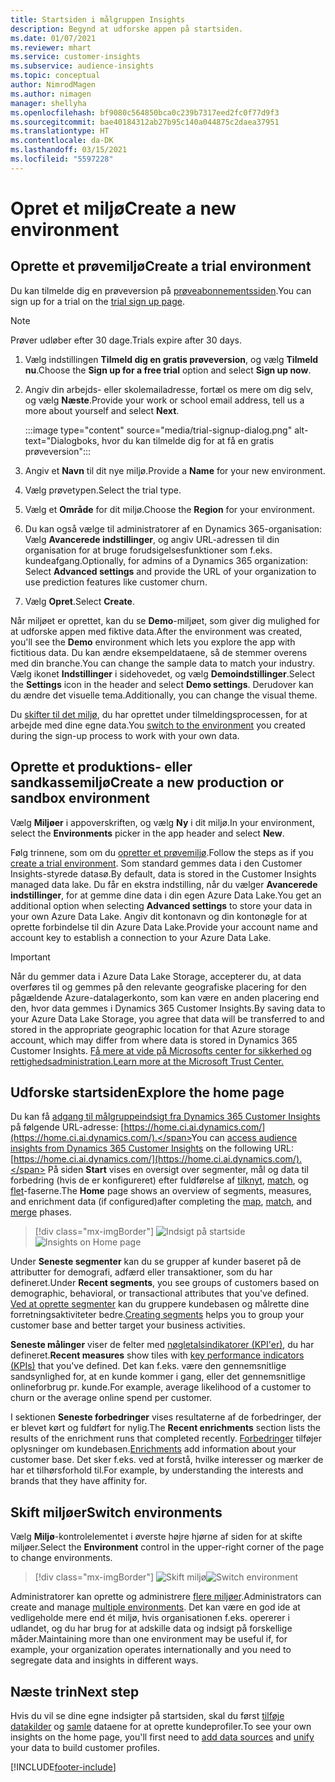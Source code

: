 ```yaml
---
title: Startsiden i målgruppen Insights
description: Begynd at udforske appen på startsiden.
ms.date: 01/07/2021
ms.reviewer: mhart
ms.service: customer-insights
ms.subservice: audience-insights
ms.topic: conceptual
author: NimrodMagen
ms.author: nimagen
manager: shellyha
ms.openlocfilehash: bf9080c564850bca0c239b7317eed2fc0f77d9f3
ms.sourcegitcommit: bae40184312ab27b95c140a044875c2daea37951
ms.translationtype: HT
ms.contentlocale: da-DK
ms.lasthandoff: 03/15/2021
ms.locfileid: "5597228"
---
```

# <a name="create-a-new-environment"></a><span data-ttu-id="36409-103">Opret et miljø</span><span class="sxs-lookup"><span data-stu-id="36409-103">Create a new environment</span></span>

## <a name="create-a-trial-environment"></a><span data-ttu-id="36409-104">Oprette et prøvemiljø</span><span class="sxs-lookup"><span data-stu-id="36409-104">Create a trial environment</span></span>

<span data-ttu-id="36409-105">Du kan tilmelde dig en prøveversion på [prøveabonnementssiden](https://dynamics.microsoft.com/get-started/free-trial/?appname=customerinsights).</span><span class="sxs-lookup"><span data-stu-id="36409-105">You can sign up for a trial on the [trial sign up page](https://dynamics.microsoft.com/get-started/free-trial/?appname=customerinsights).</span></span> 

> [!NOTE]
> <span data-ttu-id="36409-106">Prøver udløber efter 30 dage.</span><span class="sxs-lookup"><span data-stu-id="36409-106">Trials expire after 30 days.</span></span>

1. <span data-ttu-id="36409-107">Vælg indstillingen **Tilmeld dig en gratis prøveversion**, og vælg **Tilmeld nu**.</span><span class="sxs-lookup"><span data-stu-id="36409-107">Choose the **Sign up for a free trial** option and select **Sign up now**.</span></span>

1. <span data-ttu-id="36409-108">Angiv din arbejds- eller skolemailadresse, fortæl os mere om dig selv, og vælg **Næste**.</span><span class="sxs-lookup"><span data-stu-id="36409-108">Provide your work or school email address, tell us a more about yourself and select **Next**.</span></span>

   :::image type="content" source="media/trial-signup-dialog.png" alt-text="Dialogboks, hvor du kan tilmelde dig for at få en gratis prøveversion":::

1. <span data-ttu-id="36409-110">Angiv et **Navn** til dit nye miljø.</span><span class="sxs-lookup"><span data-stu-id="36409-110">Provide a **Name** for your new environment.</span></span> 

1. <span data-ttu-id="36409-111">Vælg prøvetypen.</span><span class="sxs-lookup"><span data-stu-id="36409-111">Select the trial type.</span></span>

1. <span data-ttu-id="36409-112">Vælg et **Område** for dit miljø.</span><span class="sxs-lookup"><span data-stu-id="36409-112">Choose the **Region** for your environment.</span></span>

1. <span data-ttu-id="36409-113">Du kan også vælge til administratorer af en Dynamics 365-organisation: Vælg **Avancerede indstillinger**, og angiv URL-adressen til din organisation for at bruge forudsigelsesfunktioner som f.eks. kundeafgang.</span><span class="sxs-lookup"><span data-stu-id="36409-113">Optionally, for admins of a Dynamics 365 organization: Select **Advanced settings** and provide the URL of your organization to use prediction features like customer churn.</span></span>

1. <span data-ttu-id="36409-114">Vælg **Opret**.</span><span class="sxs-lookup"><span data-stu-id="36409-114">Select **Create**.</span></span> 

<span data-ttu-id="36409-115">Når miljøet er oprettet, kan du se **Demo**-miljøet, som giver dig mulighed for at udforske appen med fiktive data.</span><span class="sxs-lookup"><span data-stu-id="36409-115">After the environment was created, you'll see the **Demo** environment which lets you explore the app with fictitious data.</span></span> <span data-ttu-id="36409-116">Du kan ændre eksempeldataene, så de stemmer overens med din branche.</span><span class="sxs-lookup"><span data-stu-id="36409-116">You can change the sample data to match your industry.</span></span> <span data-ttu-id="36409-117">Vælg ikonet **Indstillinger** i sidehovedet, og vælg **Demoindstillinger**.</span><span class="sxs-lookup"><span data-stu-id="36409-117">Select the **Settings** icon in the header and select **Demo settings**.</span></span> <span data-ttu-id="36409-118">Derudover kan du ændre det visuelle tema.</span><span class="sxs-lookup"><span data-stu-id="36409-118">Additionally, you can change the visual theme.</span></span> 

<span data-ttu-id="36409-119">Du [skifter til det miljø](#switch-environments), du har oprettet under tilmeldingsprocessen, for at arbejde med dine egne data.</span><span class="sxs-lookup"><span data-stu-id="36409-119">You [switch to the environment](#switch-environments) you created during the sign-up process to work with your own data.</span></span>

## <a name="create-a-new-production-or-sandbox-environment"></a><span data-ttu-id="36409-120">Oprette et produktions- eller sandkassemiljø</span><span class="sxs-lookup"><span data-stu-id="36409-120">Create a new production or sandbox environment</span></span>

<span data-ttu-id="36409-121">Vælg **Miljøer** i appoverskriften, og vælg **Ny** i dit miljø.</span><span class="sxs-lookup"><span data-stu-id="36409-121">In your environment, select the **Environments** picker in the app header and select **New**.</span></span>

<span data-ttu-id="36409-122">Følg trinnene, som om du [opretter et prøvemiljø](#create-a-trial-environment).</span><span class="sxs-lookup"><span data-stu-id="36409-122">Follow the steps as if you [create a trial environment](#create-a-trial-environment).</span></span> <span data-ttu-id="36409-123">Som standard gemmes data i den Customer Insights-styrede datasø.</span><span class="sxs-lookup"><span data-stu-id="36409-123">By default, data is stored in the Customer Insights managed data lake.</span></span> <span data-ttu-id="36409-124">Du får en ekstra indstilling, når du vælger **Avancerede indstillinger**, for at gemme dine data i din egen Azure Data Lake.</span><span class="sxs-lookup"><span data-stu-id="36409-124">You get an additional option when selecting **Advanced settings** to store your data in your own Azure Data Lake.</span></span> <span data-ttu-id="36409-125">Angiv dit kontonavn og din kontonøgle for at oprette forbindelse til din Azure Data Lake.</span><span class="sxs-lookup"><span data-stu-id="36409-125">Provide your account name and account key to establish a connection to your Azure Data Lake.</span></span> 

> [!IMPORTANT]
> <span data-ttu-id="36409-126">Når du gemmer data i Azure Data Lake Storage, accepterer du, at data overføres til og gemmes på den relevante geografiske placering for den pågældende Azure-datalagerkonto, som kan være en anden placering end den, hvor data gemmes i Dynamics 365 Customer Insights.</span><span class="sxs-lookup"><span data-stu-id="36409-126">By saving data to your Azure Data Lake Storage, you agree that data will be transferred to and stored in the appropriate geographic location for that Azure storage account, which may differ from where data is stored in Dynamics 365 Customer Insights.</span></span> [<span data-ttu-id="36409-127">Få mere at vide på Microsofts center for sikkerhed og rettighedsadministration.</span><span class="sxs-lookup"><span data-stu-id="36409-127">Learn more at the Microsoft Trust Center.</span></span>](https://www.microsoft.com/trust-center)

## <a name="explore-the-home-page"></a><span data-ttu-id="36409-128">Udforske startsiden</span><span class="sxs-lookup"><span data-stu-id="36409-128">Explore the home page</span></span>

<span data-ttu-id="36409-129">Du kan få [adgang til målgruppeindsigt fra Dynamics 365 Customer Insights](https://home.ci.ai.dynamics.com/) på følgende URL-adresse: [https://home.ci.ai.dynamics.com/](https://home.ci.ai.dynamics.com/).</span><span class="sxs-lookup"><span data-stu-id="36409-129">You can [access audience insights from Dynamics 365 Customer Insights](https://home.ci.ai.dynamics.com/) on the following URL: [https://home.ci.ai.dynamics.com/](https://home.ci.ai.dynamics.com/).</span></span>
<span data-ttu-id="36409-130">På siden **Start** vises en oversigt over segmenter, mål og data til forbedring (hvis de er konfigureret) efter fuldførelse af [tilknyt](map-entities.md), [match](match-entities.md), og [flet](merge-entities.md)-faserne.</span><span class="sxs-lookup"><span data-stu-id="36409-130">The **Home** page shows an overview of segments, measures, and enrichment data (if configured)after completing the [map](map-entities.md), [match](match-entities.md), and [merge](merge-entities.md) phases.</span></span>

> [!div class="mx-imgBorder"] 
> <span data-ttu-id="36409-131">![Indsigt på startside](media/home-page-insights.png "Indsigt på startside")</span><span class="sxs-lookup"><span data-stu-id="36409-131">![Insights on Home page](media/home-page-insights.png "Insights on Home page")</span></span>

<span data-ttu-id="36409-132">Under **Seneste segmenter** kan du se grupper af kunder baseret på de attributter for demografi, adfærd eller transaktioner, som du har defineret.</span><span class="sxs-lookup"><span data-stu-id="36409-132">Under **Recent segments**, you see groups of customers based on demographic, behavioral, or transactional attributes that you've defined.</span></span> <span data-ttu-id="36409-133">[Ved at oprette segmenter](segments.md) kan du gruppere kundebasen og målrette dine forretningsaktiviteter bedre.</span><span class="sxs-lookup"><span data-stu-id="36409-133">[Creating segments](segments.md) helps you to group your customer base and better target your business activities.</span></span>

<span data-ttu-id="36409-134">**Seneste målinger** viser de felter med [nøgletalsindikatorer (KPI'er)](measures.md), du har defineret.</span><span class="sxs-lookup"><span data-stu-id="36409-134">**Recent measures** show tiles with [key performance indicators (KPIs)](measures.md) that you've defined.</span></span> <span data-ttu-id="36409-135">Det kan f.eks. være den gennemsnitlige sandsynlighed for, at en kunde kommer i gang, eller det gennemsnitlige onlineforbrug pr. kunde.</span><span class="sxs-lookup"><span data-stu-id="36409-135">For example, average likelihood of a customer to churn or the average online spend per customer.</span></span>

<span data-ttu-id="36409-136">I sektionen **Seneste forbedringer** vises resultaterne af de forbedringer, der er blevet kørt og fuldført for nylig.</span><span class="sxs-lookup"><span data-stu-id="36409-136">The **Recent enrichments** section lists the results of the enrichment runs that completed recently.</span></span> <span data-ttu-id="36409-137">[Forbedringer](enrichment-hub.md) tilføjer oplysninger om kundebasen.</span><span class="sxs-lookup"><span data-stu-id="36409-137">[Enrichments](enrichment-hub.md) add information about your customer base.</span></span> <span data-ttu-id="36409-138">Det sker f.eks. ved at forstå, hvilke interesser og mærker de har et tilhørsforhold til.</span><span class="sxs-lookup"><span data-stu-id="36409-138">For example, by understanding the interests and brands that they have affinity for.</span></span>

## <a name="switch-environments"></a><span data-ttu-id="36409-139">Skift miljøer</span><span class="sxs-lookup"><span data-stu-id="36409-139">Switch environments</span></span>

<span data-ttu-id="36409-140">Vælg **Miljø**-kontrolelementet i øverste højre hjørne af siden for at skifte miljøer.</span><span class="sxs-lookup"><span data-stu-id="36409-140">Select the **Environment** control in the upper-right corner of the page to change environments.</span></span>

> [!div class="mx-imgBorder"] 
> <span data-ttu-id="36409-141">![Skift miljø](media/home-page-environment-switcher.png "Skift miljø")</span><span class="sxs-lookup"><span data-stu-id="36409-141">![Switch environment](media/home-page-environment-switcher.png "Switch environment")</span></span>

<span data-ttu-id="36409-142">Administratorer kan oprette og administrere [flere miljøer](manage-environments.md).</span><span class="sxs-lookup"><span data-stu-id="36409-142">Administrators can create and manage [multiple environments](manage-environments.md).</span></span> <span data-ttu-id="36409-143">Det kan være en god ide at vedligeholde mere end ét miljø, hvis organisationen f.eks. opererer i udlandet, og du har brug for at adskille data og indsigt på forskellige måder.</span><span class="sxs-lookup"><span data-stu-id="36409-143">Maintaining more than one environment may be useful if, for example, your organization operates internationally and you need to segregate data and insights in different ways.</span></span>

## <a name="next-step"></a><span data-ttu-id="36409-144">Næste trin</span><span class="sxs-lookup"><span data-stu-id="36409-144">Next step</span></span>

<span data-ttu-id="36409-145">Hvis du vil se dine egne indsigter på startsiden, skal du først [tilføje datakilder](data-sources.md) og [samle](data-unification.md) dataene for at oprette kundeprofiler.</span><span class="sxs-lookup"><span data-stu-id="36409-145">To see your own insights on the home page, you'll first need to [add data sources](data-sources.md) and [unify](data-unification.md) your data to build customer profiles.</span></span>


[!INCLUDE[footer-include](../includes/footer-banner.md)]